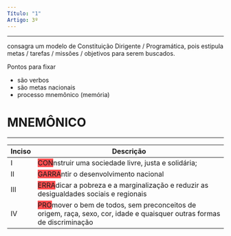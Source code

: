```yaml
---
Título: "1"
Artigo: 3º
---
```

---
consagra um modelo de Constituição Dirigente / Programática, pois estipula metas / tarefas / missões / objetivos para serem buscados.

Pontos para fixar

- são verbos
- são metas nacionais
- processo mnemônico (memória)

# MNEMÔNICO
---

| Inciso | Descrição                                                                                                                                                      |
| ------ | -------------------------------------------------------------------------------------------------------------------------------------------------------------- |
| I      | <span style="background:#ff4d4f">CON</span>nstruir uma sociedade livre, justa e solidária;                                                                     |
| II     | <span style="background:#ff4d4f">GARRA</span>ntir o desenvolvimento nacional                                                                                   |
| III    | <span style="background:#ff4d4f">ERRA</span>dicar a pobreza e a marginalização e reduzir as desigualdades sociais e regionais                                  |
| IV     | <span style="background:#ff4d4f">PRO</span>mover o bem de todos, sem preconceitos de origem, raça, sexo, cor, idade e quaisquer outras formas de discriminação |




